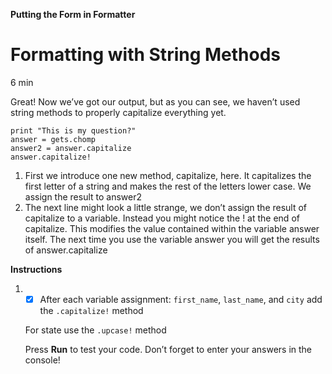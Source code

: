**Putting the Form in Formatter**

# Formatting with String Methods

6 min

Great! Now we’ve got our output, but as you can see, we haven’t used string methods to properly capitalize everything yet.

```
print "This is my question?"
answer = gets.chomp
answer2 = answer.capitalize 
answer.capitalize!
```


1. First we introduce one new method, capitalize, here. It capitalizes the first letter of a string and makes the rest of the letters lower case. We assign the result to answer2
2. The next line might look a little strange, we don’t assign the result of capitalize to a variable. Instead you might notice the ! at the end of capitalize. This modifies the value contained within the variable answer itself. The next time you use the variable answer you will get the results of answer.capitalize

**Instructions**

1.
   - [x] After each variable assignment: ```first_name```, ```last_name```, and ```city``` add the ```.capitalize!``` method

   For state use the ```.upcase!``` method

   Press **Run** to test your code. Don’t forget to enter your answers in the console!
